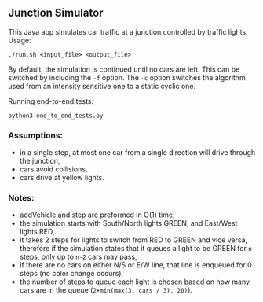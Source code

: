 
## Junction Simulator
This Java app simulates car traffic at a junction controlled by traffic lights. Usage:

`./run.sh <input_file> <output_file>`

By default, the simulation is continued until no cars are left. This can be switched by including the `-f` option. The `-c` option switches the algorithm used from an intensity sensitive one to a static cyclic one.

Running end-to-end tests:

`python3 end_to_end_tests.py`

### Assumptions:
- in a single step, at most one car from a single direction will drive through the junction,
- cars avoid collisions,
- cars drive at yellow lights.


### Notes:
- addVehicle and step are preformed in O(1) time,
- the simulation starts with South/North lights GREEN, and East/West lights RED,
- it takes 2 steps for lights to switch from RED to GREEN and vice versa, therefore if the simulation states that it queues a light to be GREEN for `n` steps, only up to `n-2` cars may pass,
- if there are no cars on either N/S or E/W line, that line is enqueued for 0 steps (no color change occurs),
- the number of steps to queue each light is chosen based on how many cars are in the queue (`2+min(max(3, cars / 3), 20)`).

